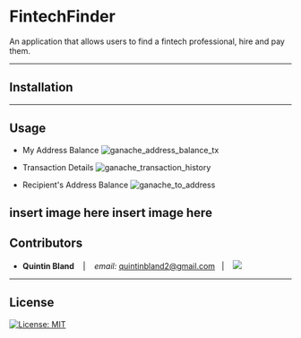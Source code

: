 # FintechFinder
An application that allows users to find a fintech professional, hire and pay them. 

---
## Installation


--- 
## Usage


- My Address Balance
![ganache_address_balance_tx](https://user-images.githubusercontent.com/97932685/181120638-54149610-d849-46c0-8e62-2ae668cdf2e3.png)

- Transaction Details
![ganache_transaction_history](https://user-images.githubusercontent.com/97932685/181120742-eaa9b862-7316-44dd-b336-d5fd74a94cde.png)

- Recipient's Address Balance
![ganache_to_address](https://user-images.githubusercontent.com/97932685/181120777-be97a7e1-6b64-44c7-afce-f7fc8f0dad3d.png)

insert image here
insert image here
---



## Contributors


*  **Quintin Bland** <span>&nbsp;&nbsp;</span> |
<span>&nbsp;&nbsp;</span> *email:* quintinbland2@gmail.com <span>&nbsp;&nbsp;</span>|
<span>&nbsp;&nbsp;</span> <a href="https://www.linkedin.com/in/quintin-bland-a2b94310b/"><img src="https://img.shields.io/badge/-Quintin_Bland-0077B5?style=flat-square&logo=Linkedin&logoColor=white"/></a> 

---

## License

[![License: MIT](https://img.shields.io/badge/License-MIT-yellow.svg)](LICENSE)
